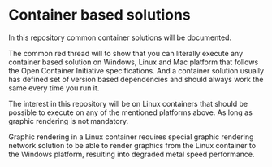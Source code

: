 # Container based solutions

In this repository common container solutions will be documented.

The common red thread will to show that you can literally execute
any container based solution on Windows, Linux and Mac platform
that follows the Open Container Initiative specifications. And a
container solution usually has defined set of version based
dependencies and should always work the same every time you run it.

The interest in this repository will be on Linux containers that
should be possible to execute on any of the mentioned platforms above. 
As long as graphic rendering is not mandatory. 

Graphic rendering in a Linux container requires special graphic
rendering network solution to be able to render graphics from the
Linux container to the Windows platform, resulting into degraded metal
speed performance.

